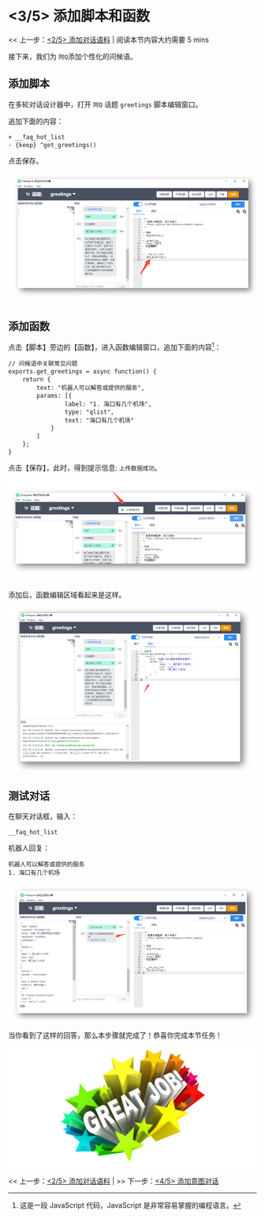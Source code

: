 <!-- markup:blank-line -->
# <3/5> 添加脚本和函数
<< 上一步：[<2/5> 添加对话语料](/products/chatbot-platform/tutorials/2-answer-faq.html) | <i class="glyphicon glyphicon-time"></i>阅读本节内容大约需要 5 mins 

接下来，我们为 `阿Q`添加个性化的问候语。

## 添加脚本

在多轮对话设计器中，打开 `阿Q` 话题 `greetings` 脚本编辑窗口。

追加下面的内容：

```脚本
+ __faq_hot_list
- {keep} ^get_greetings()
```

点击保存。

![脚本编辑区域](../../../images/products/platform/screenshot-20210913-202526.png)

## 添加函数

点击【脚本】旁边的【函数】，进入函数编辑窗口，追加下面的内容[^function-js]：

```函数
// 问候语中关联常见问题
exports.get_greetings = async function() {
    return {
        text: "机器人可以解答或提供的服务",
        params: [{
                label: "1. 海口有几个机场",
                type: "qlist",
                text: "海口有几个机场"
            }
        ]
    };
}
```

点击【保存】，此时，得到提示信息: `上传数据成功`。

![上传数据](../../../images/products/platform/screenshot-20210913-203144.png)

添加后，函数编辑区域看起来是这样。

![函数编辑区域](../../../images/products/platform/screenshot-20210913-202923.png)

## 测试对话

在聊天对话框，输入：

```文本
__faq_hot_list
```

机器人回复：

```文本
机器人可以解答或提供的服务
1. 海口有几个机场
```

![测试对话](../../../images/products/platform/screenshot-20210913-203616.png)

当你看到了这样的回答，那么本步骤就完成了！恭喜你完成本节任务！

![恭喜完成任务](../../../images/products/platform/congr-20210913-195053.png) 

<< 上一步：[<2/5> 添加对话语料](/products/chatbot-platform/tutorials/2-answer-faq.html) | >> 下一步：[<4/5> 添加意图对话](/products/chatbot-platform/tutorials/4-add-intent.html)

[^function-js]: 这是一段 JavaScript 代码，JavaScript 是非常容易掌握的编程语言。
